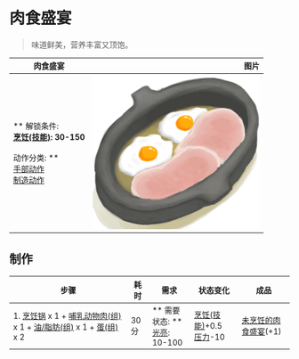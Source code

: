 # 肉食盛宴  
> 味道鲜美，营养丰富又顶饱。  
  
  肉食盛宴  |   图片   
 ----  |  ----:   
 ** 解锁条件: **<br>[烹饪(技能)](Skill_Cooking.md): 30-150<br><br>** 动作分类: **<br>[手部动作](HandAction.md)<br>[制造动作](CraftAction.md)  |  <img decoding="async" src="Sprite/PorkFeast.png" href="a.md" style="max-width:300px;max-height:300px;">   
  
## 制作  
步骤  |  耗时  |  需求  |  状态变化  |  成品  
----  |  ----  |  ----  |  ----  |  ----  
1. [烹饪锅](CookingPot.md) x 1 + [哺乳动物肉(组)](GpTag_MammalMeat.md) x 1 + [油/脂肪(组)](GpTag_OilFat.md) x 1 + [蛋(组)](GpTag_Egg.md) x 2  |  30分  |  ** 需要状态: **<br>[光亮](Light.md): 10-100  |  [烹饪(技能)](Skill_Cooking.md)+0.5<br>[压力](Stress.md)-10  |  [未烹饪的肉食盛宴](HeartyFeastUncooked.md)(+1)  


<script>document.title="肉食盛宴 - 卡牌生存百科 Card Survival Wiki";</script>